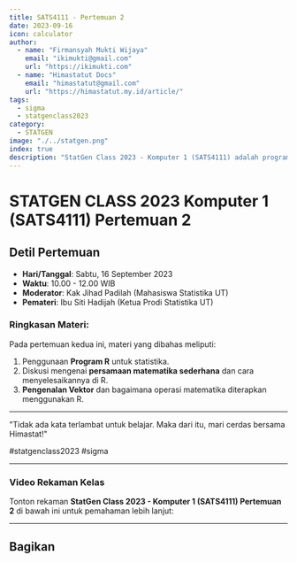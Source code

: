 ```yaml
--- 
title: SATS4111 - Pertemuan 2
date: 2023-09-16
icon: calculator
author:
  - name: "Firmansyah Mukti Wijaya"
    email: "ikimukti@gmail.com"
    url: "https://ikimukti.com"
  - name: "Himastatut Docs"
    email: "himastatut@gmail.com"
    url: "https://himastatut.my.id/article/"
tags:
  - sigma
  - statgenclass2023
category: 
  - STATGEN
image: "./../statgen.png"
index: true
description: "StatGen Class 2023 - Komputer 1 (SATS4111) adalah program untuk memperkenalkan mahasiswa pada perangkat lunak R dan aplikasinya dalam analisis statistik."
--- 
```


# STATGEN CLASS 2023 Komputer 1 (SATS4111) Pertemuan 2

## Detil Pertemuan

- **Hari/Tanggal**: Sabtu, 16 September 2023
- **Waktu**: 10.00 - 12.00 WIB
- **Moderator**: Kak Jihad Padilah (Mahasiswa Statistika UT)
- **Pemateri**: Ibu Siti Hadijah (Ketua Prodi Statistika UT)

### Ringkasan Materi:
Pada pertemuan kedua ini, materi yang dibahas meliputi:
1. Penggunaan **Program R** untuk statistika.
2. Diskusi mengenai **persamaan matematika sederhana** dan cara menyelesaikannya di R.
3. **Pengenalan Vektor** dan bagaimana operasi matematika diterapkan menggunakan R.

--- 

"Tidak ada kata terlambat untuk belajar. Maka dari itu, mari cerdas bersama Himastat!"

#statgenclass2023 #sigma

--- 

### Video Rekaman Kelas
Tonton rekaman **StatGen Class 2023 - Komputer 1 (SATS4111) Pertemuan 2** di bawah ini untuk pemahaman lebih lanjut:

<VidStack
  src="youtube/L2xSF19rSaQ"
  title="StatGen Class 2023 - Komputer 1 (SATS4111) Pertemuan 2"
/>

--- 


## Bagikan
<Share colorful />
<GitContributors />
<GitChangelog />